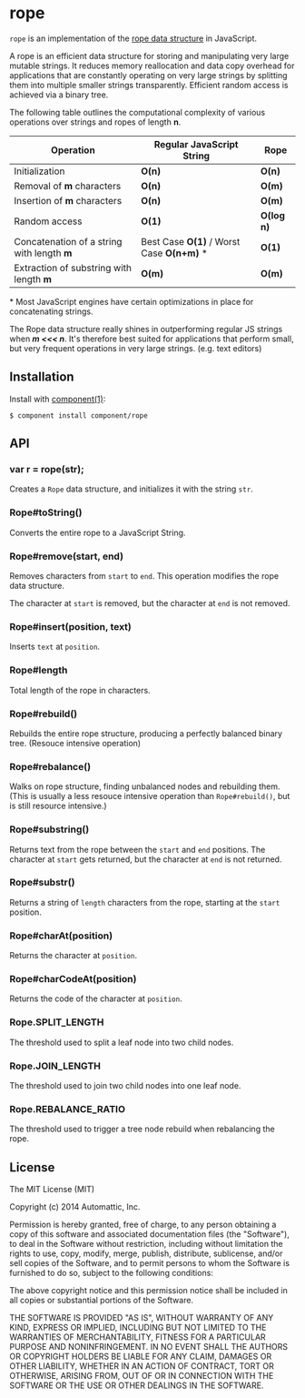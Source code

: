 
# rope

  `rope` is an implementation of the [rope data structure](https://en.wikipedia.org/wiki/Rope_%28data_structure%29) in JavaScript.

  A rope is an efficient data structure for storing and manipulating very large mutable strings. 
  It reduces memory reallocation and data copy overhead for applications that are constantly operating on very large strings
  by splitting them into multiple smaller strings transparently. Efficient random access is achieved via a binary tree.

  The following table outlines the computational complexity of various operations over strings and ropes of length **n**.

  Operation                                    | Regular JavaScript String                     | Rope 
  ---------------------------------------------|-----------------------------------------------|------------
  Initialization                               | **O(n)**                                      | **O(n)**
  Removal of **m** characters                  | **O(n)**                                      | **O(m)**
  Insertion of **m** characters                | **O(n)**                                      | **O(m)**
  Random access                                | **O(1)**                                      | **O(log n)**
  Concatenation of a string with length **m**  | Best Case **O(1)** / Worst Case **O(n+m)** \* | **O(1)**
  Extraction of substring with length **m**    | **O(m)**                                      | **O(m)**

  \* Most JavaScript engines have certain optimizations in place for concatenating strings.

  The Rope data structure really shines in outperforming regular JS strings when ***m <<< n***. It's therefore best suited for
  applications that perform small, but very frequent operations in very large strings. (e.g. text editors)

## Installation

  Install with [component(1)](http://component.io):

    $ component install component/rope

## API

### var r = rope(str);

Creates a `Rope` data structure, and initializes it with the string `str`.

### Rope#toString()

Converts the entire rope to a JavaScript String.

### Rope#remove(start, end)

Removes characters from `start` to `end`. This operation modifies the rope data structure.

The character at `start` is removed, but the character at `end` is not removed.

### Rope#insert(position, text)

Inserts `text` at `position`.

### Rope#length

Total length of the rope in characters.

### Rope#rebuild()

Rebuilds the entire rope structure, producing a perfectly balanced binary tree. (Resouce intensive operation)

### Rope#rebalance()

Walks on rope structure, finding unbalanced nodes and rebuilding them. (This is usually a less resouce intensive operation than `Rope#rebuild()`, but is still resource intensive.)

### Rope#substring()

Returns text from the rope between the `start` and `end` positions. The character at `start` gets returned, but the character at `end` is not returned.

### Rope#substr()

Returns a string of `length` characters from the rope, starting at the `start` position.

### Rope#charAt(position)

Returns the character at `position`.

### Rope#charCodeAt(position)

Returns the code of the character at `position`.

### Rope.SPLIT_LENGTH

The threshold used to split a leaf node into two child nodes.

### Rope.JOIN_LENGTH

The threshold used to join two child nodes into one leaf node.

### Rope.REBALANCE_RATIO

The threshold used to trigger a tree node rebuild when rebalancing the rope.

## License

  The MIT License (MIT)

  Copyright (c) 2014 Automattic, Inc.

  Permission is hereby granted, free of charge, to any person obtaining a copy
  of this software and associated documentation files (the "Software"), to deal
  in the Software without restriction, including without limitation the rights
  to use, copy, modify, merge, publish, distribute, sublicense, and/or sell
  copies of the Software, and to permit persons to whom the Software is
  furnished to do so, subject to the following conditions:

  The above copyright notice and this permission notice shall be included in
  all copies or substantial portions of the Software.

  THE SOFTWARE IS PROVIDED "AS IS", WITHOUT WARRANTY OF ANY KIND, EXPRESS OR
  IMPLIED, INCLUDING BUT NOT LIMITED TO THE WARRANTIES OF MERCHANTABILITY,
  FITNESS FOR A PARTICULAR PURPOSE AND NONINFRINGEMENT. IN NO EVENT SHALL THE
  AUTHORS OR COPYRIGHT HOLDERS BE LIABLE FOR ANY CLAIM, DAMAGES OR OTHER
  LIABILITY, WHETHER IN AN ACTION OF CONTRACT, TORT OR OTHERWISE, ARISING FROM,
  OUT OF OR IN CONNECTION WITH THE SOFTWARE OR THE USE OR OTHER DEALINGS IN
  THE SOFTWARE.
